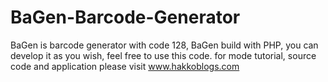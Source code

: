 # BaGen-Barcode-Generator

BaGen is barcode generator with code 128, BaGen build with PHP, 
you can develop it as you wish, feel free to use this code.
for mode tutorial, source code and application please visit www.hakkoblogs.com
